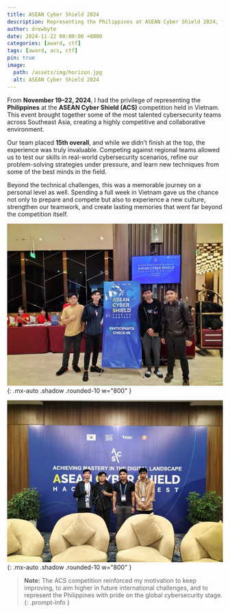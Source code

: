 ```yaml
---
title: ASEAN Cyber Shield 2024
description: Representing the Philippines at ASEAN Cyber Shield 2024, finishing 15th place.
author: drewbyte
date: 2024-11-22 00:00:00 +0800
categories: [award, ctf]
tags: [award, acs, ctf]
pin: true
image:
  path: /assets/img/horizon.jpg
  alt: ASEAN Cyber Shield 2024
---
```


From **November 19–22, 2024**, I had the privilege of representing the **Philippines** at the **ASEAN Cyber Shield (ACS)** competition held in Vietnam. This event brought together some of the most talented cybersecurity teams across Southeast Asia, creating a highly competitive and collaborative environment.  

Our team placed **15th overall**, and while we didn’t finish at the top, the experience was truly invaluable. Competing against regional teams allowed us to test our skills in real-world cybersecurity scenarios, refine our problem-solving strategies under pressure, and learn new techniques from some of the best minds in the field.  

Beyond the technical challenges, this was a memorable journey on a personal level as well. Spending a full week in Vietnam gave us the chance not only to prepare and compete but also to experience a new culture, strengthen our teamwork, and create lasting memories that went far beyond the competition itself.  

![ACS Challenge](/assets/img/acs1.jfif){: .mx-auto .shadow .rounded-10 w="800" }

![Team in Vietnam](/assets/img/acs2.jfif){: .mx-auto .shadow .rounded-10 w="800" }

> **Note:** The ACS competition reinforced my motivation to keep improving, to aim higher in future international challenges, and to represent the Philippines with pride on the global cybersecurity stage.
{: .prompt-info }
